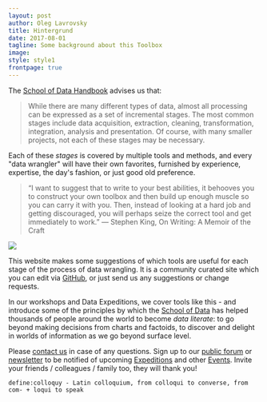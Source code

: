 ```yaml
---
layout: post
author: Oleg Lavrovsky
title: Hintergrund
date: 2017-08-01
tagline: Some background about this Toolbox
image:
style: style1
frontpage: true
---
```


The [School of Data Handbook](https://schoolofdata.org/handbook/) advises us that:

> While there are many different types of data, almost all processing can be expressed as a set of incremental stages. The most common stages include data acquisition, extraction, cleaning, transformation, integration, analysis and presentation. Of course, with many smaller projects, not each of these stages may be necessary.

Each of these *stages* is covered by multiple tools and methods, and every "data wrangler" will have their own favorites, furnished by experience, expertise, the day's fashion, or just good old preference.

> “I want to suggest that to write to your best abilities, it behooves you to construct your own toolbox and then build up enough muscle so you can carry it with you. Then, instead of looking at a hard job and getting discouraged, you will perhaps seize the correct tool and get immediately to work.”
― Stephen King, On Writing: A Memoir of the Craft

![](https://soda.camp/workshops/2017/pyconf/poster_scoda_py2017.jpg)

This website makes some suggestions of which tools are useful for each stage of the process of data wrangling. It is a community curated site which you can edit via [GitHub](https://github.com/schoolofdata-ch), or just send us any suggestions or change requests.

In our workshops and Data Expeditions, we cover tools like this - and introduce some of the principles by which the [School of Data](http://schoolofdata.org/) has helped thousands of people around the world to become *data literate*: to go beyond making decisions from charts and factoids, to discover and delight in worlds of information as we go beyond surface level.

Please [contact us](https://schoolofdata-ch.github.io/#contact) in case of any questions. Sign up to our [public forum](https://forum.schoolofdata.ch) or [newsletter](http://tinyletter.com/schoolofdata-ch) to be notified of upcoming [Expeditions](https://forum.schoolofdata.ch/c/expeditions) and other [Events](https://forum.schoolofdata.ch/c/events). Invite your friends / colleagues / family too, they will thank you!

```
define:colloquy - Latin colloquium, from colloqui to converse, from com- + loqui to speak
```
